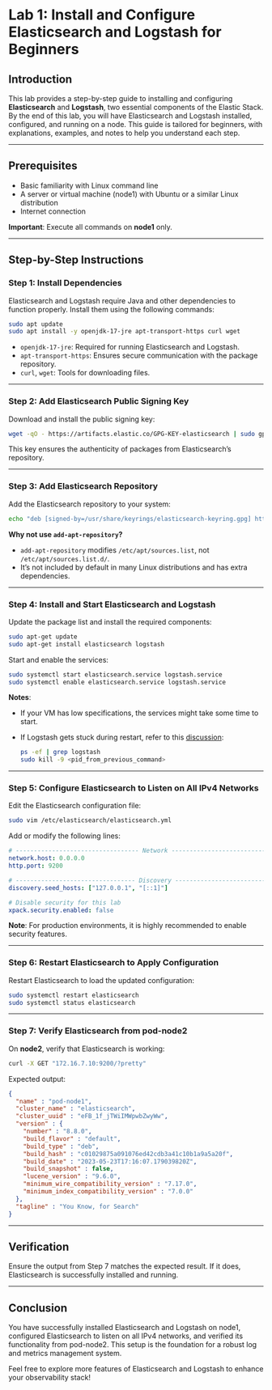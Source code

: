 # Lab 1: Install and Configure Elasticsearch and Logstash for Beginners

## Introduction

This lab provides a step-by-step guide to installing and configuring **Elasticsearch** and **Logstash**, two essential components of the Elastic Stack. By the end of this lab, you will have Elasticsearch and Logstash installed, configured, and running on a node. This guide is tailored for beginners, with explanations, examples, and notes to help you understand each step.

---

## Prerequisites

- Basic familiarity with Linux command line
- A server or virtual machine (node1) with Ubuntu or a similar Linux distribution
- Internet connection

**Important**: Execute all commands on **node1** only.

---

## Step-by-Step Instructions

### Step 1: Install Dependencies

Elasticsearch and Logstash require Java and other dependencies to function properly. Install them using the following commands:

```bash
sudo apt update
sudo apt install -y openjdk-17-jre apt-transport-https curl wget
```

- `openjdk-17-jre`: Required for running Elasticsearch and Logstash.
- `apt-transport-https`: Ensures secure communication with the package repository.
- `curl`, `wget`: Tools for downloading files.

---

### Step 2: Add Elasticsearch Public Signing Key

Download and install the public signing key:

```bash
wget -qO - https://artifacts.elastic.co/GPG-KEY-elasticsearch | sudo gpg --dearmor -o /usr/share/keyrings/elasticsearch-keyring.gpg
```

This key ensures the authenticity of packages from Elasticsearch’s repository.

---

### Step 3: Add Elasticsearch Repository

Add the Elasticsearch repository to your system:

```bash
echo "deb [signed-by=/usr/share/keyrings/elasticsearch-keyring.gpg] https://artifacts.elastic.co/packages/8.x/apt stable main" | sudo tee /etc/apt/sources.list.d/elastic-8.x.list
```

**Why not use `add-apt-repository`?**

- `add-apt-repository` modifies `/etc/apt/sources.list`, not `/etc/apt/sources.list.d/`.
- It’s not included by default in many Linux distributions and has extra dependencies.

---

### Step 4: Install and Start Elasticsearch and Logstash

Update the package list and install the required components:

```bash
sudo apt-get update
sudo apt-get install elasticsearch logstash
```

Start and enable the services:

```bash
sudo systemctl start elasticsearch.service logstash.service
sudo systemctl enable elasticsearch.service logstash.service
```

**Notes**:

- If your VM has low specifications, the services might take some time to start.
- If Logstash gets stuck during restart, refer to this [discussion](https://discuss.elastic.co/t/logstash-stuck-after-restart-stop-command/310797/2):

  ```bash
  ps -ef | grep logstash
  sudo kill -9 <pid_from_previous_command>
  ```

---

### Step 5: Configure Elasticsearch to Listen on All IPv4 Networks

Edit the Elasticsearch configuration file:

```bash
sudo vim /etc/elasticsearch/elasticsearch.yml
```

Add or modify the following lines:

```yaml
# ---------------------------------- Network -----------------------------------
network.host: 0.0.0.0
http.port: 9200

# --------------------------------- Discovery ----------------------------------
discovery.seed_hosts: ["127.0.0.1", "[::1]"]

# Disable security for this lab
xpack.security.enabled: false
```

**Note**: For production environments, it is highly recommended to enable security features.

---

### Step 6: Restart Elasticsearch to Apply Configuration

Restart Elasticsearch to load the updated configuration:

```bash
sudo systemctl restart elasticsearch
sudo systemctl status elasticsearch
```

---

### Step 7: Verify Elasticsearch from pod-node2

On **node2**, verify that Elasticsearch is working:

```bash
curl -X GET "172.16.7.10:9200/?pretty"
```

Expected output:

```json
{
  "name" : "pod-node1",
  "cluster_name" : "elasticsearch",
  "cluster_uuid" : "eFB_1f_jTWiIMWpwbZwyWw",
  "version" : {
    "number" : "8.8.0",
    "build_flavor" : "default",
    "build_type" : "deb",
    "build_hash" : "c01029875a091076ed42cdb3a41c10b1a9a5a20f",
    "build_date" : "2023-05-23T17:16:07.179039820Z",
    "build_snapshot" : false,
    "lucene_version" : "9.6.0",
    "minimum_wire_compatibility_version" : "7.17.0",
    "minimum_index_compatibility_version" : "7.0.0"
  },
  "tagline" : "You Know, for Search"
}
```

---

## Verification

Ensure the output from Step 7 matches the expected result. If it does, Elasticsearch is successfully installed and running.

---

## Conclusion

You have successfully installed Elasticsearch and Logstash on node1, configured Elasticsearch to listen on all IPv4 networks, and verified its functionality from pod-node2. This setup is the foundation for a robust log and metrics management system.

Feel free to explore more features of Elasticsearch and Logstash to enhance your observability stack!
